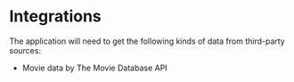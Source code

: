 # Integrations

The application will need to get the following kinds of
data from third-party sources:

* Movie data by The Movie Database API
